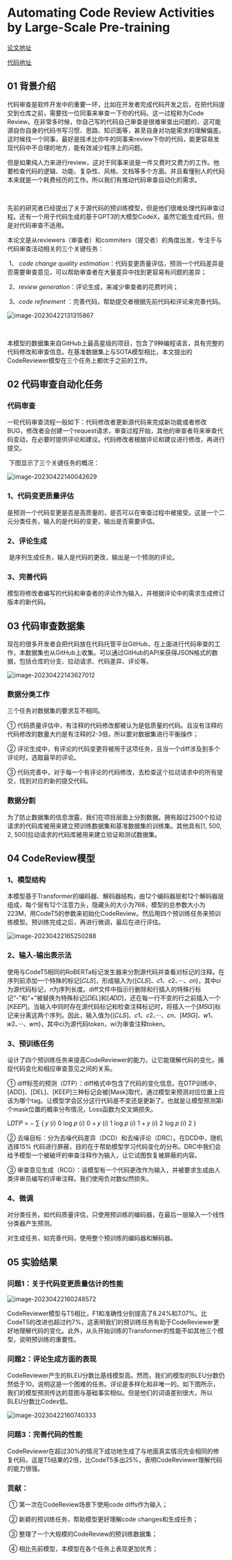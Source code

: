 # **Automating Code Review Activities by Large-Scale Pre-training**

[论文地址](https://arxiv.org/abs/2203.09095)

[代码地址](https://github.com/microsoft/CodeBERT/tree/master/CodeReviewer)

## 01 背景介绍

​	代码审查是软件开发中的重要一环，比如在开发者完成代码开发之后，在把代码提交到仓库之前，需要找一位同事来审查一下你的代码。这一过程称为Code Review。在非常多时候，你自己写的代码自己审查是很难审查出问题的，这可能源自你自身的代码书写习惯、思路、知识面等，甚至自身对功能需求的理解偏差。这时候找一个同事，最好是技术比你牛的同事来review下你的代码，能更容易发现代码中不合理的地方，能有效减少程序上的问题。

​	但是如果纯人力来进行review，这对于同事来说是一件又费时又费力的工作。他要检查代码的逻辑、功能、复杂性、风格、文档等多个方面。并且看懂别人的代码本来就是一个耗费经历的工作。所以我们有推动代码审查自动化的需求。

​	

​	先前的研究者已经提出了关于源代码的预训练模型，但是他们很难处理代码审查过程。还有一个用于代码生成的基于GPT3的大模型CodeX，虽然它能生成代码，但是对代码审查不适用。



​	本论文是从reviewers（审查者）和commiters（提交者）的角度出发，专注于与代码审查活动相关的三个关键任务：

​	1、 *code change quality estimation*：代码变更质量评估，预测一个代码差异是否需要审查意见，可以帮助审查者在大量差异中找到更容易有问题的差异；

​	2、*review generation*：评论生成，来减少审查者的花费时间；

​	3、*code refinement* ：完善代码，帮助提交者根据先前代码和评论来完善代码。

![image-20230422131315867](img/AutomatingCodeReviewActivitiesbyLarge-ScalePre-training/image-20230422131315867.png)

​	

​	本模型的数据集来自GitHub上最高星级的项目，包含了9种编程语言，具有完整的代码修改和审查信息。在基准数据集上与SOTA模型相比，本文提出的CodeReviewer模型在三个任务上都优于之前的工作。



## 02 代码审查自动化任务

### 代码审查

​	一轮代码审查流程一般如下：代码修改者更新源代码来完成新功能或者修改BUG，修改者会创建一个request请求，审查过程开始，其他的审查者将来审查代码变动，在必要时提供评论和建议。代码修改者根据评论和建议进行修改，再进行提交。

​	下图显示了三个关键任务的概况：

![image-20230422140042629](img/AutomatingCodeReviewActivitiesbyLarge-ScalePre-training/image-20230422140042629.png)



### 1、代码变更质量评估

​	是预测一个代码变更是否是高质量的，是否可以在审查过程中被接受。这是一个二元分类任务，输入的是代码的变更，输出是否需要评估。

### 2、评论生成

​	是序列生成任务，输入是代码的更改，输出是一个预测的评论。

### 3、完善代码

​	模型将修改者编写的代码和审查者的评论作为输入，并根据评论中的需求生成修订版本的新代码。



## 03 代码审查数据集

现在的很多开发者会把代码放在代码托管平台GitHub，在上面进行代码审查的工作，本数据集也从GitHub上收集。可以通过GitHub的API来获得JSON格式的数据，包括仓库的分支、拉动请求、代码差异、评论等。

![image-20230422143627012](img/AutomatingCodeReviewActivitiesbyLarge-ScalePre-training/image-20230422143627012.png)

### 数据分类工作

三个任务对数据集的要求互不相同。

① 代码质量评估中，有注释的代码修改都被认为是低质量的代码。且没有注释的代码修改的数量大约是有注释的2-3倍，所以要对数据集进行平衡操作；

② 评论生成中，有评论的代码变更将被用于这项任务，且当一个diff涉及到多个评论时，选取最早的评论。

③ 代码完善中，对于每一个有评论的代码修改，去检查这个拉动请求中的所有提交，找到对应的新的提交代码。

### 数据分割

为了防止数据集的信息泄露，我们在项目层面上分割数据。拥有超过2500个拉动请求的代码库被用来建立预训练数据集和基准数据集的训练集。其他具有[1, 500, 2, 500]拉动请求的代码库被用来建立验证和测试数据集。



## 04 CodeReview模型

### 1、模型结构

​	本模型基于Transformer的编码器、解码器结构，由12个编码器层和12个解码器层组成，每个层有12个注意力头，隐藏头的大小为768，模型的总参数大小为223M，用CodeT5的参数来初始化CodeReview。然后用四个预训练任务来预训练模型。预训练完成之后，再进行微调，最后在进行评估。

![image-20230422165250288](img/AutomatingCodeReviewActivitiesbyLarge-ScalePre-training/image-20230422165250288.png)

### 2、输入-输出表示法

​	使用与CodeT5相同的RoBERTa标记发生器来分割源代码并查看对标记的注释。在序列前添加一个特殊的标记[𝐶𝐿𝑆]，形成输入为{[𝐶𝐿𝑆]、𝑐1、𝑐2、···、𝑐𝑛}，其中𝑐𝑖为源代码标记，𝑛为序列长度。diff文件中指示行删除和行插入的特殊行标记“-”和“+”被替换为特殊标记[𝐷𝐸𝐿]和[𝐴𝐷𝐷]，还在每一行不变的行之前插入一个[𝐾𝐸𝐸𝑃]。当输入中同时存在源代码标记和检查注释标记时，将插入一个[𝑀𝑆𝐺]标记来分离这两个序列。因此，输入值为{[𝐶𝐿𝑆]、𝑐1、𝑐2、···、𝑐𝑛、[𝑀𝑆𝐺]、𝑤1、𝑤2、···、𝑤𝑚}，其中ci为源代码token，wi为审查注释token。

### 3、预训练任务

​	设计了四个预训练任务来提高CodeReviewer的能力，让它能理解代码的变化，捕捉代码变化和相应审查意见之间的关系。



① diff标签的预测（DTP）：diff格式中包含了代码的变化信息。在DTP训练中，[ADD]、[DEL]、[KEEP]三种标记会被[Mask]取代，通过模型来预测对应位置上应该为哪个tag。让模型学会区分这行代码是不变还是更新了。也就是让模型预测第i个mask位置的概率分布情况，Loss函数为交叉熵损失。

 L𝐷𝑇𝑃 = − ∑︁ { 𝑦 (𝑖) 0 log 𝑝 (𝑖) 0 + 𝑦 (𝑖) 1 log 𝑝 (𝑖) 1 + 𝑦 (𝑖) 2 log 𝑝 (𝑖) 2 }

② 去噪目标：分为去噪代码差异（DCD）和去噪评论（DRC）。在DCD中，随机选择15% 代码进行屏蔽，目的在于帮助模型学习代码变化的分布。DRC中我们会给予模型一个被破坏的审查注释作为输入，让它试图恢复被屏蔽的内容。

③ 审查意见生成（RCG）：该模型有一个代码更改作为输入，并被要求生成由人类评审员编写的评审注释。我们使用负对数似然损失。

### 4、微调

对分类任务，如代码质量评估，只使用预训练的编码器，在最后一层输入一个线性分类器产生预测。

对生成任务，如完善代码，使用整个预训练的编码器和解码器。



## 05 实验结果

### **问题1**：关于代码变更质量估计的性能

![image-20230422160248572](img/AutomatingCodeReviewActivitiesbyLarge-ScalePre-training/image-20230422160248572.png)

CodeReviewer模型与T5相比，F1和准确性分别提高了8.24%和7.07%。比CodeT5的改进也超过约7%，这表明我们的预训练任务有助于CodeReviewer更好地理解代码的变化。此外，从头开始训练的Transformer的性能不如其他三个模型，说明预训练的重要性。

### **问题2：评论生成方面的表现**

CodeReviewer产生的BLEU分数比基线模型高。然而，我们的模型的BLEU分数仍然低于10，说明这是一个困难的任务。评论是多样化和非唯一的。如下图所示，我们的模型预测传达的意图与基础事实相似。但是他们的词语差别很大，所以BLEU分数比Codex低。

![image-20230422160740333](img/AutomatingCodeReviewActivitiesbyLarge-ScalePre-training/image-20230422160740333.png)

### 问题3：完善代码的性能

CodeReviewer在超过30%的情况下成功地生成了与地面真实情况完全相同的修复代码，这是T5结果的2倍，比CodeT5多出25%，表明CodeReviewer理解代码的能力很强。

### 贡献：

​	① 第一次在CodeReview场景下使用code diffs作为输入；

​	② 新颖的预训练任务，帮助模型更好理解code changes和生成任务；

​	③ 整理了一个大规模的CodeReview的预训练数据集；

​	④ 相比先前模型，本模型在各个任务上表现更加优秀；





















